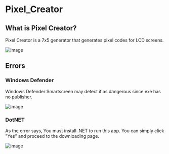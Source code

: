 # Pixel_Creator
## What is Pixel Creator?
Pixel Creator is a 7x5 generator that generates pixel codes for LCD screens.

![image](https://github.com/Jupkobe/Pixel_Creator/assets/84783072/4b8f8956-5a71-4934-9286-cbb67e5acabb)

## Errors
### Windows Defender
Windows Defender Smartscreen may detect it as dangerous since exe has no publisher. 

![image](https://github.com/Jupkobe/Pixel_Creator/assets/84783072/44b8cc8e-ee18-462f-8233-81f1783b0e7b)

### DotNET
As the error says, You must install .NET to run this app. You can simply click "Yes" and proceed to the downloading page.

![image](https://github.com/Jupkobe/Pixel_Creator/assets/84783072/adfcdeff-5c9e-4c21-b346-fb5790bae5f0)

